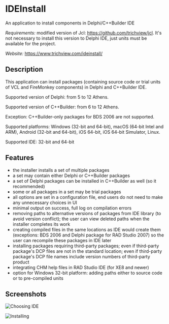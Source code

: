# IDEInstall

An application to install components in Delphi/C++Builder IDE

*Requirements:* modified version of Jcl: <https://github.com/trichview/jcl>. It's not necessary to install this version to Delphi IDE, just units must be available for the project.

*Website:* <https://www.trichview.com/ideinstall/>

## Description

This application can install packages (containing source code or trial units of VCL and FireMonkey components) in Delphi and C++Builder IDE.

Supported version of Delphi: from 5 to 12 Athens.

Supported version of C++Builder: from 6 to  12 Athens.

Exception: C++Builder-only packages for BDS 2006 are not supported.

Supported platforms: Windows (32-bit and 64-bit), macOS (64-bit Intel and ARM), Android (32-bit and 64-bit), iOS 64-bit, iOS 64-bit Simulator, Linux.

Supported IDE: 32-bit and 64-bit

## Features

* the installer installs a set of multiple packages
* a set may contain either Delphi or C++Builder packages
* a set of Delphi packages can be installed in C++Builder as well (so it recommended)
* some or all packages in a set may be trial packages
* all options are set in a configuration file, end users do not need to make any unnecessary choices in UI
* minimal output on success, full log on compilation errors
* removing paths to alternative versions of packages from IDE library (to avoid version conflict); the user can view deleted paths when the installer completes its work
* creating compiled files in the same locations as IDE would create them (exceptions: BDS 2006 and Delphi package for RAD Studio 2007) so the user can recompile these packages in IDE later
* installing packages requiring third-party packages; even if third-party package's DCP files are not in the standard location; even if third-party package's DCP file names include version numbers of third-party product
* integrating CHM help files in RAD Studio IDE (for XE8 and newer)
* option for Windows 32-bit platform: adding paths either to source code or to pre-compiled units

## Screenshots

![Choosing IDE](https://www.trichview.com/shots/ideinstall/choose-ide.png)

![Installing](https://www.trichview.com/shots/ideinstall/installing.png)
